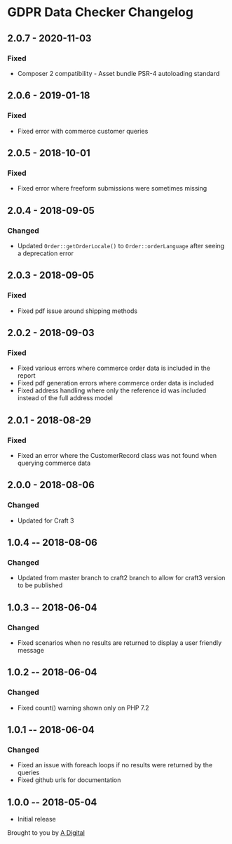 # GDPR Data Checker Changelog

## 2.0.7 - 2020-11-03
### Fixed
- Composer 2 compatibility - Asset bundle PSR-4 autoloading standard

## 2.0.6 - 2019-01-18
### Fixed
- Fixed error with commerce customer queries

## 2.0.5 - 2018-10-01
### Fixed
- Fixed error where freeform submissions were sometimes missing

## 2.0.4 - 2018-09-05
### Changed
- Updated `Order::getOrderLocale()` to `Order::orderLanguage` after seeing a deprecation error

## 2.0.3 - 2018-09-05
### Fixed
- Fixed pdf issue around shipping methods

## 2.0.2 - 2018-09-03
### Fixed
- Fixed various errors where commerce order data is included in the report
- Fixed pdf generation errors where commerce order data is included
- Fixed address handling where only the reference id was included instead of the full address model

## 2.0.1 - 2018-08-29
### Fixed
- Fixed an error where the CustomerRecord class was not found when querying commerce data

## 2.0.0 - 2018-08-06
### Changed
- Updated for Craft 3

## 1.0.4 -- 2018-08-06
### Changed
* Updated from master branch to craft2 branch to allow for craft3 version to be published

## 1.0.3 -- 2018-06-04
### Changed
* Fixed scenarios when no results are returned to display a user friendly message

## 1.0.2 -- 2018-06-04
### Changed
* Fixed count() warning shown only on PHP 7.2

## 1.0.1 -- 2018-06-04
### Changed
* Fixed an issue with foreach loops if no results were returned by the queries
* Fixed github urls for documentation

## 1.0.0 -- 2018-05-04
* Initial release

Brought to you by [A Digital](https://adigital.agency)